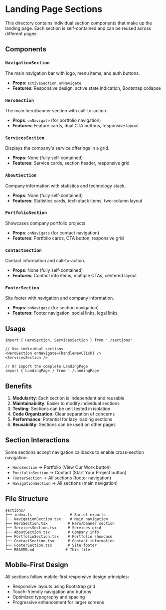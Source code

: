 # Landing Page Sections

This directory contains individual section components that make up the landing page. Each section is self-contained and can be reused across different pages.

## Components

### `NavigationSection`
The main navigation bar with logo, menu items, and auth buttons.
- **Props**: `activeSection`, `onNavigate`
- **Features**: Responsive design, active state indication, Bootstrap collapse

### `HeroSection`
The main hero/banner section with call-to-action.
- **Props**: `onNavigate` (for portfolio navigation)
- **Features**: Feature cards, dual CTA buttons, responsive layout

### `ServicesSection`
Displays the company's service offerings in a grid.
- **Props**: None (fully self-contained)
- **Features**: Service cards, section header, responsive grid

### `AboutSection`
Company information with statistics and technology stack.
- **Props**: None (fully self-contained)
- **Features**: Statistics cards, tech stack items, two-column layout

### `PortfolioSection`
Showcases company portfolio projects.
- **Props**: `onNavigate` (for contact navigation)
- **Features**: Portfolio cards, CTA button, responsive grid

### `ContactSection`
Contact information and call-to-action.
- **Props**: None (fully self-contained)
- **Features**: Contact info items, multiple CTAs, centered layout

### `FooterSection`
Site footer with navigation and company information.
- **Props**: `onNavigate` (for section navigation)
- **Features**: Footer navigation, social links, legal links

## Usage

```tsx
import { HeroSection, ServicesSection } from './sections'

// Use individual sections
<HeroSection onNavigate={handleNavClick} />
<ServicesSection />

// Or import the complete LandingPage
import { LandingPage } from './LandingPage'
```

## Benefits

1. **Modularity**: Each section is independent and reusable
2. **Maintainability**: Easier to modify individual sections
3. **Testing**: Sections can be unit tested in isolation
4. **Code Organization**: Clear separation of concerns
5. **Performance**: Potential for lazy loading sections
6. **Reusability**: Sections can be used on other pages

## Section Interactions

Some sections accept navigation callbacks to enable cross-section navigation:
- `HeroSection` → Portfolio (View Our Work button)
- `PortfolioSection` → Contact (Start Your Project button)
- `FooterSection` → All sections (footer navigation)
- `NavigationSection` → All sections (main navigation)

## File Structure

```
sections/
├── index.ts                 # Barrel exports
├── NavigationSection.tsx    # Main navigation
├── HeroSection.tsx         # Hero/banner section
├── ServicesSection.tsx     # Services grid
├── AboutSection.tsx        # Company info
├── PortfolioSection.tsx    # Portfolio showcase
├── ContactSection.tsx      # Contact information
├── FooterSection.tsx       # Site footer
└── README.md              # This file
```

## Mobile-First Design

All sections follow mobile-first responsive design principles:
- Responsive layouts using Bootstrap grid
- Touch-friendly navigation and buttons
- Optimized typography and spacing
- Progressive enhancement for larger screens
